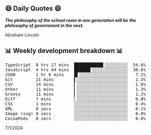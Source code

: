## 😄 Daily Quotes 😄

_**The philosophy of the school room in one generation will be the philosophy of government in the next.**_

Abraham Lincoln



## 📊 Weekly development breakdown 📊

<pre>TypeScript  8 hrs 27 mins  ███████████▍░░░░░░░░░  54.6%
JavaScript  4 hrs 44 mins  ██████▍░░░░░░░░░░░░░░  30.6%
JSON        1 hr 6 mins    █▍░░░░░░░░░░░░░░░░░░░   7.1%
Git         21 mins        ▍░░░░░░░░░░░░░░░░░░░░   2.3%
CSV         14 mins        ▎░░░░░░░░░░░░░░░░░░░░   1.6%
Other       11 mins        ▎░░░░░░░░░░░░░░░░░░░░   1.3%
Groovy      11 mins        ▎░░░░░░░░░░░░░░░░░░░░   1.2%
Diff        7 mins         ▏░░░░░░░░░░░░░░░░░░░░   0.8%
CSS         3 mins         ░░░░░░░░░░░░░░░░░░░░░   0.4%
XML         0 secs         ░░░░░░░░░░░░░░░░░░░░░   0.1%
Image (svg) 0 secs         ░░░░░░░░░░░░░░░░░░░░░   0.0%
CocoaPods   0 secs         ░░░░░░░░░░░░░░░░░░░░░   0.0%</pre>

7/1/2024